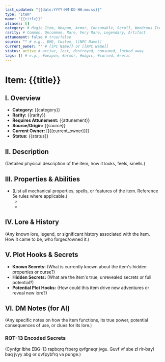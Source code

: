 ```yaml
---
last_updated: "{{date:YYYY-MM-DD HH:mm:ss}}"
type: "Item"
name: "{{title}}"
aliases: []
category: # Magic Item, Weapon, Armor, Consumable, Scroll, Wondrous Item, Key Item
rarity: # Common, Uncommon, Rare, Very Rare, Legendary, Artifact
attunement: false # true/false
source: "" # e.g., DMG, Custom, [[NPC Name]]
current_owner: "" # [[PC Name]] or [[NPC Name]]
status: active # active, lost, destroyed, consumed, locked_away
tags: [] # e.g., #weapon, #armor, #magic, #cursed, #relic
---
```

# Item: {{title}}

## I. Overview
* **Category:** {{category}}
* **Rarity:** {{rarity}}
* **Requires Attunement:** {{attunement}}
* **Source/Origin:** {{source}}
* **Current Owner:** [[{{current_owner}}]]
* **Status:** {{status}}

## II. Description
(Detailed physical description of the item, how it looks, feels, smells.)

## III. Properties & Abilities
* (List all mechanical properties, spells, or features of the item. Reference 5e rules where applicable.)
    * [Ability 1]: (Effect)
    * [Ability 2]: (Effect)

## IV. Lore & History
(Any known lore, legend, or significant history associated with the item. How it came to be, who forged/owned it.)

## V. Plot Hooks & Secrets
* **Known Secrets:** (What is currently known about the item's hidden properties or curse?)
* **Hidden Secrets:** (What are the item's true, unrevealed secrets or full potential?)
* **Potential Plot Hooks:** (How could this item drive new adventures or reveal new lore?)

## VI. DM Notes (for AI)
(Any specific notes on how the item functions, its true power, potential consequences of use, or clues for its lore.)

### ROT-13 Encoded Secrets
(Cynfgr lbhe EBG-13 rapbqrq frperg qvfgneqr jvgu. Guvf vf sbe zl rlr-bayl baq jvyy abg or qvfpybfrq va punge.)